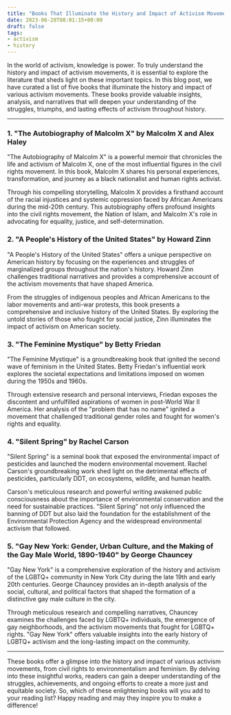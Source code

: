 ```yaml
---
title: "Books That Illuminate the History and Impact of Activism Movements"
date: 2023-06-28T08:01:15+00:00
draft: false
tags:
- activism
- history
---
```


In the world of activism, knowledge is power. To truly understand the history and impact of activism movements, it is essential to explore the literature that sheds light on these important topics. In this blog post, we have curated a list of five books that illuminate the history and impact of various activism movements. These books provide valuable insights, analysis, and narratives that will deepen your understanding of the struggles, triumphs, and lasting effects of activism throughout history.

---

### 1. "The Autobiography of Malcolm X" by Malcolm X and Alex Haley

"The Autobiography of Malcolm X" is a powerful memoir that chronicles the life and activism of Malcolm X, one of the most influential figures in the civil rights movement. In this book, Malcolm X shares his personal experiences, transformation, and journey as a black nationalist and human rights activist.

Through his compelling storytelling, Malcolm X provides a firsthand account of the racial injustices and systemic oppression faced by African Americans during the mid-20th century. This autobiography offers profound insights into the civil rights movement, the Nation of Islam, and Malcolm X's role in advocating for equality, justice, and self-determination.

### 2. "A People's History of the United States" by Howard Zinn

"A People's History of the United States" offers a unique perspective on American history by focusing on the experiences and struggles of marginalized groups throughout the nation's history. Howard Zinn challenges traditional narratives and provides a comprehensive account of the activism movements that have shaped America.

From the struggles of indigenous peoples and African Americans to the labor movements and anti-war protests, this book presents a comprehensive and inclusive history of the United States. By exploring the untold stories of those who fought for social justice, Zinn illuminates the impact of activism on American society.

### 3. "The Feminine Mystique" by Betty Friedan

"The Feminine Mystique" is a groundbreaking book that ignited the second wave of feminism in the United States. Betty Friedan's influential work explores the societal expectations and limitations imposed on women during the 1950s and 1960s.

Through extensive research and personal interviews, Friedan exposes the discontent and unfulfilled aspirations of women in post-World War II America. Her analysis of the "problem that has no name" ignited a movement that challenged traditional gender roles and fought for women's rights and equality.

### 4. "Silent Spring" by Rachel Carson

"Silent Spring" is a seminal book that exposed the environmental impact of pesticides and launched the modern environmental movement. Rachel Carson's groundbreaking work shed light on the detrimental effects of pesticides, particularly DDT, on ecosystems, wildlife, and human health.

Carson's meticulous research and powerful writing awakened public consciousness about the importance of environmental conservation and the need for sustainable practices. "Silent Spring" not only influenced the banning of DDT but also laid the foundation for the establishment of the Environmental Protection Agency and the widespread environmental activism that followed.

### 5. "Gay New York: Gender, Urban Culture, and the Making of the Gay Male World, 1890-1940" by George Chauncey

"Gay New York" is a comprehensive exploration of the history and activism of the LGBTQ+ community in New York City during the late 19th and early 20th centuries. George Chauncey provides an in-depth analysis of the social, cultural, and political factors that shaped the formation of a distinctive gay male culture in the city.

Through meticulous research and compelling narratives, Chauncey examines the challenges faced by LGBTQ+ individuals, the emergence of gay neighborhoods, and the activism movements that fought for LGBTQ+ rights. "Gay New York" offers valuable insights into the early history of LGBTQ+ activism and the long-lasting impact on the community.

---

These books offer a glimpse into the history and impact of various activism movements, from civil rights to environmentalism and feminism. By delving into these insightful works, readers can gain a deeper understanding of the struggles, achievements, and ongoing efforts to create a more just and equitable society. So, which of these enlightening books will you add to your reading list? Happy reading and may they inspire you to make a difference!